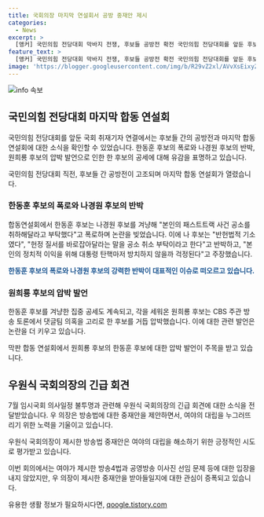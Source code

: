 ```yaml
---
title: 국회의장 마지막 연설회서 공방 중재안 제시
categories:
  - News
excerpt: >
  [앵커] 국민의힘 전당대회 막바지 전쟁, 후보들 공방전 확전 국민의힘 전당대회를 앞둔 후보들의 전쟁이 치열해지고 있습니다. 나경원 후보의 패스트트랙 사건 폭로에 대한 한동훈 후보의 반박, 원희룡 후보의 댓글팀 의혹 압박으로 공세가 이어지고 있습니다. 뿐만 아니라 7월 임시국회 의사일정 불투명에 따라 우원식 국회 의장이 긴급 회견을 열어 방송법에 대한 중재안을 내놓았습니다. 4법 통과와 방송위원장 선임 문제로 여야 대립이 심화되는 상황 속에서, 관심이 쏠리고 있습니다. (ok@yna.co.kr)
feature_text: >
  [앵커] 국민의힘 전당대회 막바지 전쟁, 후보들 공방전 확전 국민의힘 전당대회를 앞둔 후보들의 전쟁이 치열해지고 있습니다. 나경원 후보의 패스트트랙 사건 폭로에 대한 한동훈 후보의 반박, 원희룡 후보의 댓글팀 의혹 압박으로 공세가 이어지고 있습니다. 뿐만 아니라 7월 임시국회 의사일정 불투명에 따라 우원식 국회 의장이 긴급 회견을 열어 방송법에 대한 중재안을 내놓았습니다. 4법 통과와 방송위원장 선임 문제로 여야 대립이 심화되는 상황 속에서, 관심이 쏠리고 있습니다. (ok@yna.co.kr)
image: 'https://blogger.googleusercontent.com/img/b/R29vZ2xl/AVvXsEixyZcFfHzMRdzZMjFBmAUKJYCLCGyLL1o632UiGVXcaFdKo_bkvkuCioo0uUKlGfBVcT3P84aROyZIXSBEx3Aw5nCQ3pTgDom1WDC4m8eifvWiAmWEEVb4x6G_l8C0QH225ldMjyaFvpxGEBGNO37VmDTDMHGhJPq73UglMfDca1-0aw/s1600/blogspot.png'
---
```


<p><img src="https://blogger.googleusercontent.com/img/b/R29vZ2xl/AVvXsEixyZcFfHzMRdzZMjFBmAUKJYCLCGyLL1o632UiGVXcaFdKo_bkvkuCioo0uUKlGfBVcT3P84aROyZIXSBEx3Aw5nCQ3pTgDom1WDC4m8eifvWiAmWEEVb4x6G_l8C0QH225ldMjyaFvpxGEBGNO37VmDTDMHGhJPq73UglMfDca1-0aw/s1600/blogspot.png" alt="info 속보" /></p>

<h2 data-ke-size="size26">국민의힘 전당대회 마지막 합동 연설회</h2>

<p>국민의힘 전당대회를 앞둔 국회 취재기자 연결에서는 후보들 간의 공방전과 마지막 합동 연설회에 대한 소식을 확인할 수 있었습니다. 한동훈 후보의 폭로와 나경원 후보의 반박, 원희룡 후보의 압박 발언으로 인한 한 후보의 공세에 대해 유감을 표명하고 있습니다.</p>

<p data-ke-size="size16">국민의힘 전당대회 직전, 후보들 간 공방전이 고조되며 마지막 합동 연설회가 열렸습니다. </p>

<h3>한동훈 후보의 폭로와 나경원 후보의 반박</h3>

<p>합동연설회에서 한동훈 후보는 나경원 후보를 겨냥해 "본인의 패스트트랙 사건 공소를 취하해달라고 부탁했다"고 폭로하며 논란을 빚었습니다. 이에 나 후보는 "반헌법적 기소였다", "헌정 질서를 바로잡아달라는 말을 공소 취소 부탁이라고 한다"고 반박하고, "본인의 정치적 이익을 위해 대통령 탄핵마저 방치하지 않을까 걱정된다"고 주장했습니다.</p>

<p><b><span style="color: #1a5490;">한동훈 후보의 폭로와 나경원 후보의 강력한 반박이 대표적인 이슈로 떠오르고 있습니다.</span></b></p>

<h3>원희룡 후보의 압박 발언</h3>

<p>한동훈 후보를 겨냥한 집중 공세도 계속되고, 각을 세워온 원희룡 후보는 CBS 주관 방송 토론에서 댓글팀 의혹을 고리로 한 후보를 거듭 압박했습니다. 이에 대한 관련 발언은 논란을 더 키우고 있습니다.</p>

<p data-ke-size="size16">막판 합동 연설회에서 원희룡 후보의 한동훈 후보에 대한 압박 발언이 주목을 받고 있습니다.</p>

<h2 data-ke-size="size26">우원식 국회의장의 긴급 회견</h2>

<p>7월 임시국회 의사일정 불투명과 관련해 우원식 국회의장의 긴급 회견에 대한 소식을 전달받았습니다. 우 의장은 방송법에 대한 중재안을 제안하면서, 여야의 대립을 누그러뜨리기 위한 노력을 기울이고 있습니다.</p>

<p data-ke-size="size16">우원식 국회의장이 제시한 방송법 중재안은 여야의 대립을 해소하기 위한 긍정적인 시도로 평가받고 있습니다.</p>

<p>이번 회의에서는 여야가 제시한 방송4법과 공영방송 이사진 선임 문제 등에 대한 입장을 내지 않았지만, 우 의장이 제시한 중재안을 받아들일지에 대한 관심이 증폭되고 있습니다.</p>
유용한 생활 정보가 필요하시다면, <a href="https://qoogle.tistory.com" rel="dofollow">qoogle.tistory.com</a>


